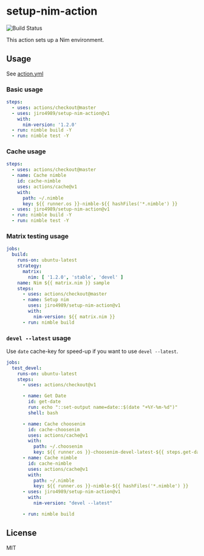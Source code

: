 # setup-nim-action

![Build Status](https://github.com/jiro4989/setup-nim-action/workflows/build/badge.svg)

This action sets up a Nim environment.

## Usage

See [action.yml](action.yml)

### Basic usage

```yaml
steps:
  - uses: actions/checkout@master
  - uses: jiro4989/setup-nim-action@v1
    with:
      nim-version: '1.2.0'
  - run: nimble build -Y
  - run: nimble test -Y
```

### Cache usage

```yaml
steps:
  - uses: actions/checkout@master
  - name: Cache nimble
    id: cache-nimble
    uses: actions/cache@v1
    with:
      path: ~/.nimble
      key: ${{ runner.os }}-nimble-${{ hashFiles('*.nimble') }}
  - uses: jiro4989/setup-nim-action@v1
  - run: nimble build -Y
  - run: nimble test -Y
```

### Matrix testing usage

```yaml
jobs:
  build:
    runs-on: ubuntu-latest
    strategy:
      matrix:
        nim: [ '1.2.0', 'stable', 'devel' ]
    name: Nim ${{ matrix.nim }} sample
    steps:
      - uses: actions/checkout@master
      - name: Setup nim
        uses: jiro4989/setup-nim-action@v1
        with:
          nim-version: ${{ matrix.nim }}
      - run: nimble build
```

### `devel --latest` usage

Use `date` cache-key for speed-up if you want to use `devel --latest`.

```yaml
jobs:
  test_devel:
    runs-on: ubuntu-latest
    steps:
      - uses: actions/checkout@v1

      - name: Get Date
        id: get-date
        run: echo "::set-output name=date::$(date "+%Y-%m-%d")"
        shell: bash

      - name: Cache choosenim
        id: cache-choosenim
        uses: actions/cache@v1
        with:
          path: ~/.choosenim
          key: ${{ runner.os }}-choosenim-devel-latest-${{ steps.get-date.outputs.date }}
      - name: Cache nimble
        id: cache-nimble
        uses: actions/cache@v1
        with:
          path: ~/.nimble
          key: ${{ runner.os }}-nimble-${{ hashFiles('*.nimble') }}
      - uses: jiro4989/setup-nim-action@v1
        with:
          nim-version: "devel --latest"

      - run: nimble build
```

## License

MIT
